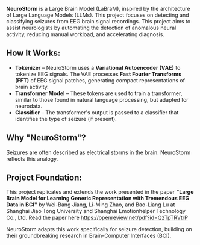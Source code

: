 **NeuroStorm** is a Large Brain Model (LaBraM), inspired by the architecture of Large Language Models (LLMs).
This project focuses on detecting and classifying seizures from EEG brain signal recordings. This project aims to assist neurologists by automating the detection of anomalous neural activity, reducing manual workload, and accelerating diagnosis.

## How It Works:
- **Tokenizer** – NeuroStorm uses a **Variational Autoencoder (VAE)** to tokenize EEG signals. The VAE processes **Fast Fourier Transforms (FFT)** of EEG signal patches, generating compact representations of brain activity.
- **Transformer Model** – These tokens are used to train a transformer, similar to those found in natural language processing, but adapted for neurodata.
- **Classifier** – The transformer's output is passed to a classifier that identifies the type of seizure (if present).

## Why "NeuroStorm"?
Seizures are often described as electrical storms in the brain. NeuroStorm reflects this analogy.

## Project Foundation:
This project replicates and extends the work presented in the paper **"Large Brain Model for Learning Generic Representation with Tremendous EEG Data in BCI"** by Wei-Bang Jiang, Li-Ming Zhao, and Bao-Liang Lu at Shanghai Jiao Tong University and Shanghai Emotionhelper Technology Co., Ltd.
Read the paper here https://openreview.net/pdf?id=QzTpTRVtrP

NeuroStorm adapts this work specifically for seizure detection, building on their groundbreaking research in Brain-Computer Interfaces (BCI).
